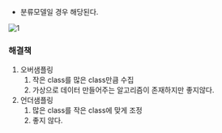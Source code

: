 - 분류모델일 경우 해당된다.

![1](https://github.com/DaSeul-Seo/DataEngineering_Study/assets/67898022/108f35b2-c35a-4b0b-993e-bd8ede3ba6b5)

### 해결책

1. 오버샘플링
    1. 작은 class를 많은 class만큼 수집
    2. 가상으로 데이터 만들어주는 알고리즘이 존재하지만 좋지않다.
2. 언더샘플링
    1. 많은 class를 작은 class에 맞게 조정
    2. 좋지 않다.

